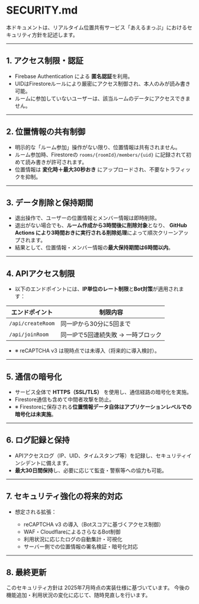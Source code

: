 # SECURITY.md

本ドキュメントは、リアルタイム位置共有サービス「あえるまっぷ」におけるセキュリティ方針を記述します。

---

## 1. アクセス制限・認証

* Firebase Authentication による **匿名認証**を利用。
* UIDはFirestoreルールにより厳密にアクセス制御され、本人のみが読み書き可能。
* ルームに参加していないユーザーは、該当ルームのデータにアクセスできません。

---

## 2. 位置情報の共有制御

* 明示的な「ルーム参加」操作がない限り、位置情報は共有されません。
* ルーム参加時、Firestoreの `rooms/{roomId}/members/{uid}` に記録されて初めて読み書きが許可されます。
* 位置情報は **変化時＋最大30秒おき** にアップロードされ、不要なトラフィックを抑制。

---

## 3. データ削除と保持期間

* 退出操作で、ユーザーの位置情報とメンバー情報は即時削除。
* 退出がない場合でも、**ルーム作成から3時間後に削除対象**となり、
  **GitHub Actions により3時間おきに実行される削除処理**によって順次クリーンアップされます。
* 結果として、位置情報・メンバー情報の**最大保持期間は6時間以内**。

---

## 4. APIアクセス制限

* 以下のエンドポイントには、**IP単位のレート制限**と**Bot対策**が適用されます：

| エンドポイント           | 制限内容                 |
| ----------------- | -------------------- |
| `/api/createRoom` | 同一IPから30分に5回まで       |
| `/api/joinRoom`   | 同一IPで5回連続失敗 → 一時ブロック |

* ※ reCAPTCHA v3 は現時点では未導入（将来的に導入検討）。

---

## 5. 通信の暗号化

* サービス全体で **HTTPS（SSL/TLS）** を使用し、通信経路の暗号化を実施。
* Firestore通信も含めて中間者攻撃を防止。
* ※ Firestoreに保存される**位置情報データ自体はアプリケーションレベルでの暗号化は未実施**。

---

## 6. ログ記録と保持

* APIアクセスログ（IP、UID、タイムスタンプ等）を記録し、セキュリティインシデントに備えます。
* **最大30日間保持**し、必要に応じて監査・警察等への協力も可能。

---

## 7. セキュリティ強化の将来的対応

* 想定される拡張：

  * reCAPTCHA v3 の導入（Botスコアに基づくアクセス制御）
  * WAF・CloudflareによるさらなるBot制御
  * 利用状況に応じたログの自動集計・可視化
  * サーバー側での位置情報の署名検証・暗号化対応

---

## 8. 最終更新

このセキュリティ方針は 2025年7月時点の実装仕様に基づいています。
今後の機能追加・利用状況の変化に応じて、随時見直しを行います。
